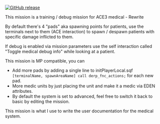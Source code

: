 [![GitHub release](https://img.shields.io/github/release/alganthe/ganthe_ACE3medical_vr.svg)](https://github.com/alganthe/ganthe_ACE3medical_vr/releases)

This mission is a training / debug mission for ACE3 medical - Rewrite

By default there's 4 "pads" aka spawning points for patients, use the terminals next to them (ACE interaction) to spawn / despawn patients with specific damage inflicted to them.

If debug is enabled via mission parameters use the self interaction called "Toggle medical debug info" while looking at a patient.

This mission is MP compatible, you can
- Add more pads by adding a single line to initPlayerLocal.sqf `[terminalName, spawnAreaName] call derp_fnc_actions;` for each new pad.
- More medic units by just placing the unit and make it a medic via EDEN attributes.
- By default the system is set to advanced, feel free to switch it back to basic by editing the mission.

This mission is what I use to write the user documentation for the medical system.
